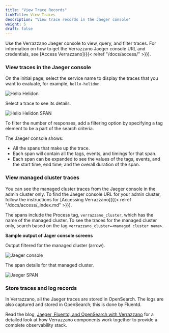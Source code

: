 ```yaml
---
title: "View Trace Records"
linkTitle: View Traces
description: "View trace records in the Jaeger console"
weight: 5
draft: false
---
```


Use the Verrazzano Jaeger console to view, query, and filter traces.
For information on how to get the Verrazzano Jaeger console URL and credentials, see [Access Verrazzano]({{< relref "/docs/access/" >}}).

### View traces in the Jaeger console

On the initial page, select the service name to display the traces that you want to evaluate, for example, `hello-helidon`.

![Hello Helidon](/docs/images/tracing/hello-helidon-traces.png)

Select a trace to see its details.

![Hello Helidon SPAN](/docs/images/tracing/hello-helidon-spans.png)

To filter the number of responses, add a filtering option by specifying a tag element to be a part of the search criteria.

The Jaeger console shows:

- All the spans that make up the trace.
- Each span will contain all the tags, events, and timings for that span.
- Each span can be expanded to see the values of the tags, events, and the start time, end time, and the overall duration of the span.


### View managed cluster traces

You can see the managed cluster traces from the Jaeger console in the admin cluster only. To find the Jaeger console URL for
your admin cluster, follow the instructions for [Accessing Verrazzano]({{< relref "/docs/access/_index.md" >}}).

The spans include the Process tag, `verrazzano_cluster`, which has the name of the managed cluster. To see the traces
for the managed cluster only, search based on the tag `verrazzano_cluster=<managed cluster name>`.

**Sample output of Jager console screens**

Output filtered for the managed cluster (arrow).

![Jaeger console](/docs/images/multicluster/jaeger-multicluster-filter-based-on-tag.png)

The span details for that managed cluster.

![Jaeger SPAN](/docs/images/multicluster/jaeger-multicluster-span-details.png)

### Store traces and log records

In Verrazzano, all the Jaeger traces are stored in OpenSearch. The logs are also captured and stored in OpenSearch; this is done by Fluentd.

Read the blog, [Jaeger, Fluentd, and OpenSearch with Verrazzano](https://medium.com/verrazzano/the-verrazzano-platform-includes-several-cloud-native-solutions-to-improve-an-enterprises-day-2-25212f01f5cc) for a detailed look at how Verrazzano components work together to provide a complete observability stack.
